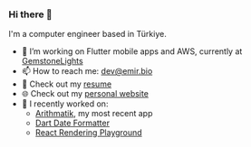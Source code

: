 ### Hi there 👋
I'm a computer engineer based in Türkiye. 

- 🔭 I’m working on Flutter mobile apps and AWS, currently at [GemstoneLights][0]
- 📫 How to reach me: [dev@emir.bio][1]
- 📄 Check out my [resume][2]
- 🌐 Check out my [personal website][3]
- 🚀 I recently worked on:
  - [Arithmatik][4], my most recent app
  - [Dart Date Formatter][5]
  - [React Rendering Playground][6]

[0]: <https://github.com/GemstoneLights/> "GemstoneLights" 
[1]: <mailto:hi@emir.bio> "Email"
[2]: <https://github.com/emirhalici/emirhalici/files/12363483/Emir.Halici.English.08-2023.Obfuscated.pdf> "Resume"
[3]: <https://www.emir.bio/> "Personal website"
[4]: <https://arithmatik.emir.bio/> "Arithmatik"
[5]: <https://dartdateformatter.emir.bio/> "Dart Date Formatter"
[6]: <https://github.com/emirhalici/react-rendering-playground> "React Rendering Playground"


<!--
**emirhalici/emirhalici** is a ✨ _special_ ✨ repository because its `README.md` (this file) appears on your GitHub profile.

Here are some ideas to get you started:

- 🔭 I’m currently working on ...
- 🌱 I’m currently learning ...
- 👯 I’m looking to collaborate on ...
- 🤔 I’m looking for help with ...
- 💬 Ask me about ...
- 📫 How to reach me: ...
- 😄 Pronouns: ...
- ⚡ Fun fact: ...
-->
